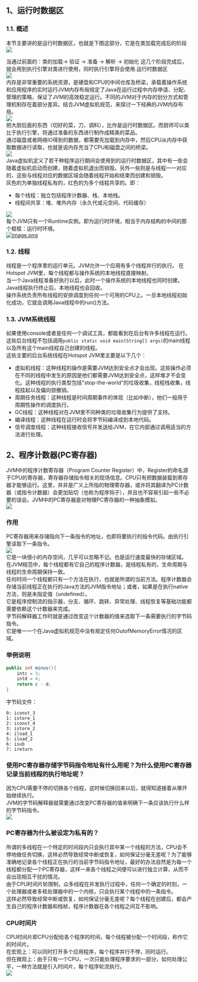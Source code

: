 <a name="4f8b7cfa"></a>
## 1、运行时数据区
<a name="b821cce3"></a>
### 1.1. 概述
本节主要讲的是运行时数据区，也就是下图这部分，它是在类加载完成后的阶段<br />![](https://cdn.nlark.com/yuque/0/2023/jpeg/396745/1698497707323-923e6215-f546-4b90-87da-95fb4d22e555.jpeg)

当通过前面的：类的加载-> 验证 -> 准备 -> 解析 -> 初始化 这几个阶段完成后，就会用到执行引擎对类进行使用，同时执行引擎将会使用.运行时数据区<br />![](https://cdn.nlark.com/yuque/0/2023/jpeg/396745/1698477227351-4cea2bec-7c00-4551-9a2b-8fa58cbfa07e.jpeg)<br />内存是非常重要的系统资源，是硬盘和CPU的中间仓库及桥梁，承载着操作系统和应用程序的实时运行JVM内存布局规定了Java在运行过程中内存申请、分配、管理的策略，保证了JVM的高效稳定运行。不同的JVM对于内存的划分方式和管理机制存在着部分差异。结合JVM虚拟机规范，来探讨一下经典的JVM内存布局。<br />![](https://cdn.nlark.com/yuque/0/2023/jpeg/396745/1698477222640-48b7550b-5a7d-4508-ba03-ad5346286ed3.jpeg)<br />把大厨后面的东西（切好的菜，刀，调料），比作是运行时数据区。而厨师可以类比于执行引擎，将通过准备的东西进行制作成精美的菜品。<br />通过磁盘或者网络IO得到的数据，都需要先加载到内存中，然后CPU从内存中获取数据进行读取，也就是说内存充当了CPU和磁盘之间的桥梁。<br />![](https://cdn.nlark.com/yuque/0/2023/jpeg/396745/1698488225469-241d2e79-f75f-45bf-b331-cac8b3d66d4c.jpeg)<br />Java虚拟机定义了若干种程序运行期间会使用到的运行时数据区，其中有一些会随着虚拟机启动而创建，随着虚拟机退出而销毁。另外一些则是与线程一一对应的，这些与线程对应的数据区域会随着线程开始和结束而创建和销毁。<br />灰色的为单独线程私有的，红色的为多个线程共享的。即：

- 每个线程：独立包括程序计数器、栈、本地栈。
- 线程间共享：堆、堆外内存（永久代或元空间、代码缓存）

![](https://cdn.nlark.com/yuque/0/2023/jpeg/396745/1698485668701-d964d200-445c-4a9f-a11f-da40a73627bb.jpeg)<br />每个JVM只有一个Runtime实例。即为运行时环境，相当于内存结构的中间的那个框框：运行时环境。<br />[![image.png](https://cdn.nlark.com/yuque/0/2023/png/396745/1698486330528-708d5552-d6d6-4a1f-be92-1308975fae18.png#averageHue=%23fbfbfb&clientId=u2ba13c24-4272-4&from=paste&height=228&id=u7ec96bfb&originHeight=570&originWidth=3752&originalType=binary&ratio=2.5&rotation=0&showTitle=false&size=114068&status=done&style=none&taskId=uaf07f100-4361-46f8-9f61-7a65a75194e&title=&width=1500.8)](https://docs.oracle.com/en/java/javase/21/docs/api/java.base/java/lang/Runtime.html)
<a name="3d72b078"></a>
### 1.2. 线程
线程是一个程序里的运行单元。JVM允许一个应用有多个线程并行的执行。 在Hotspot JVM里，每个线程都与操作系统的本地线程直接映射。<br />当一个Java线程准备好执行以后，此时一个操作系统的本地线程也同时创建。Java线程执行终止后，本地线程也会回收。<br />操作系统负责所有线程的安排调度到任何一个可用的CPU上。一旦本地线程初始化成功，它就会调用Java线程中的run()方法。
<a name="4535213c"></a>
### 1.3. JVM系统线程
如果使用console或者是任何一个调试工具，都能看到在后台有许多线程在运行。这些后台线程不包括调用`public static void main(String[] args)`的main线程以及所有这个main线程自己创建的线程。<br />这些主要的后台系统线程在Hotspot JVM里主要是以下几个：

- 虚拟机线程：这种线程的操作是需要JVM达到安全点才会出现。这些操作必须在不同的线程中发生的原因是他们都需要JVM达到安全点，这样堆才不会变化。这种线程的执行类型包括"stop-the-world"的垃圾收集，线程栈收集，线程挂起以及偏向锁撤销。
- 周期任务线程：这种线程是时间周期事件的体现（比如中断），他们一般用于周期性操作的调度执行。
- GC线程：这种线程对在JVM里不同种类的垃圾收集行为提供了支持。
- 编译线程：这种线程在运行时会将字节码编译成到本地代码。
- 信号调度线程：这种线程接收信号并发送给JVM，在它内部通过调用适当的方法进行处理。
<a name="085cc5dc"></a>
## 2、程序计数器(PC寄存器)
JVM中的程序计数寄存器（Program Counter Register）中，Register的命名源于CPU的寄存器，寄存器存储指令相关的现场信息。CPU只有把数据装载到寄存器才能够运行。这里，并非是广义上所指的物理寄存器，或许将其翻译为PC计数器（或指令计数器）会更加贴切（也称为程序钩子），并且也不容易引起一些不必要的误会。JVM中的PC寄存器是对物理PC寄存器的一种抽象模拟。<br />![](https://cdn.nlark.com/yuque/0/2023/jpeg/396745/1698477809509-ae98cee4-2a65-43ec-b330-c5e783840922.jpeg)
<a name="GMiIk"></a>
### 作用
PC寄存器用来存储指向下一条指令的地址，也即将要执行的指令代码。由执行引擎读取下一条指令。<br />![](https://cdn.nlark.com/yuque/0/2023/jpeg/396745/1698486956535-f7e2d89d-005f-4b8c-a789-c42f1cbe2a71.jpeg)<br />它是一块很小的内存空间，几乎可以忽略不记。也是运行速度最快的存储区域。<br />在JVM规范中，每个线程都有它自己的程序计数器，是线程私有的，生命周期与线程的生命周期保持一致。<br />任何时间一个线程都只有一个方法在执行，也就是所谓的当前方法。程序计数器会存储当前线程正在执行的Java方法的JVM指令地址；或者，如果是在执行native方法，则是未指定值（undefined）。<br />它是程序控制流的指示器，分支、循环、跳转、异常处理、线程恢复等基础功能都需要依赖这个计数器来完成。<br />字节码解释器工作时就是通过改变这个计数器的值来选取下一条需要执行的字节码指令。<br />它是唯一一个在Java虚拟机规范中没有规定任何OutofMemoryError情况的区域。
<a name="an2Pb"></a>
### 举例说明
```java
public int minus(){
    intc = 3;
    intd = 4; 
    return c - d;
}
```
字节码文件：
```shell
0: iconst_3
1: istore_1
2: iconst_4
3: istore_2
4: iload_1
5: iload_2
6: isub
7: ireturn
```
<a name="id0bS"></a>
### 使用PC寄存器存储字节码指令地址有什么用呢？为什么使用PC寄存器记录当前线程的执行地址呢？
因为CPU需要不停的切换各个线程，这时候切换回来以后，就得知道接着从哪开始继续执行。<br />JVM的字节码解释器就需要通过改变PC寄存器的值来明确下一条应该执行什么样的字节码指令。<br />![](https://cdn.nlark.com/yuque/0/2023/jpeg/396745/1698485709121-e9feb5d4-2a30-4466-bc83-12264020c376.jpeg)
<a name="p347m"></a>
### PC寄存器为什么被设定为私有的？
所谓的多线程在一个特定的时间段内只会执行其中某一个线程的方法，CPU会不停地做任务切换，这样必然导致经常中断或恢复，如何保证分毫无差呢？为了能够准确地记录各个线程正在执行的当前字节码指令地址，最好的办法自然是为每一个线程都分配一个PC寄存器，这样一来各个线程之间便可以进行独立计算，从而不会出现相互干扰的情况。<br />由于CPU时间片轮限制，众多线程在并发执行过程中，任何一个确定的时刻，一个处理器或者多核处理器中的一个内核，只会执行某个线程中的一条指令。<br />这样必然导致经常中断或恢复，如何保证分毫无差呢？每个线程在创建后，都会产生自己的程序计数器和栈帧，程序计数器在各个线程之间互不影响。
<a name="elbKf"></a>
### CPU时间片
CPU时间片即CPU分配给各个程序的时间，每个线程被分配一个时间段，称作它的时间片。<br />在宏观上：可以同时打开多个应用程序，每个程序并行不悖，同时运行。<br />但在微观上：由于只有一个CPU，一次只能处理程序要求的一部分，如何处理公平，一种方法就是引入时间片，每个程序轮流执行。<br />![](https://gitee.com/vectorx/ImageCloud/raw/master/img/20210509175655.png#clientId=ub7f129a2-2721-4&id=mc8fq&originHeight=123&originWidth=417&originalType=binary&ratio=1&rotation=0&showTitle=false&status=done&style=none&taskId=ue0134a25-2c4a-4cc6-9e96-52a171eb8ea&title=)
